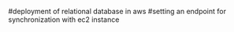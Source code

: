 #deployment of relational database in aws 
#setting an endpoint for synchronization with ec2 instance 
